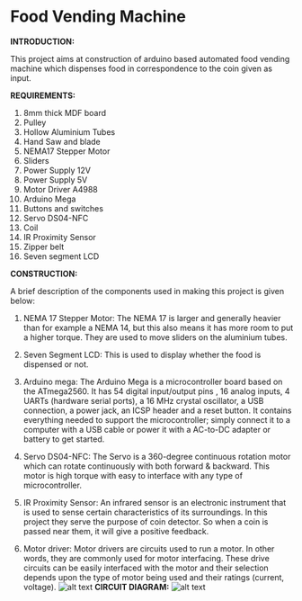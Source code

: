 <h1>Food Vending Machine</h1>

**INTRODUCTION:**

This project aims at construction of arduino based automated food vending machine which dispenses food in correspondence to the coin given as input.

**REQUIREMENTS:**

1.	8mm thick MDF board 
2.	Pulley
3.	Hollow Aluminium Tubes
4.	Hand Saw and blade
5.	NEMA17 Stepper Motor 
6.	Sliders
7.	Power Supply 12V
8.	Power Supply 5V
9.	Motor Driver A4988
10.	 Arduino Mega
11.	 Buttons and switches
12.	 Servo DS04-NFC
13.	 Coil
14.	 IR Proximity Sensor
15.	 Zipper belt
16.	 Seven segment LCD 


**CONSTRUCTION:**

A brief description of the components used in making this project is given below:

1.	NEMA 17 Stepper Motor:
The NEMA 17 is larger and generally heavier than for example a NEMA 14, but this also means it has more room to put a higher torque. They are used to move sliders on the aluminium tubes.

2.	Seven Segment LCD:
This is used to display whether the food is dispensed or not.

3.	Arduino mega:
The Arduino Mega  is a microcontroller board based on the ATmega2560. It has 54 digital input/output pins , 16 analog inputs, 4 UARTs (hardware serial ports), a 16 MHz crystal oscillator, a USB connection, a power jack, an ICSP header and a reset button. It contains everything needed to support the microcontroller; simply connect it to a computer with a USB cable or power it with a AC-to-DC adapter or battery to get started. 

4.	Servo DS04-NFC:
The Servo is a 360-degree continuous rotation motor which can rotate continuously with both forward & backward. This motor is high torque with easy to interface with any type of microcontroller.

5.	IR Proximity Sensor: 
An infrared sensor is an electronic instrument that is used to sense certain characteristics of its surroundings. 
In this project they serve the purpose of coin detector. So when a coin is passed near them, it will give a positive feedback. 

6.	Motor driver:
Motor drivers are circuits used to run a motor. In other words, they are commonly used for motor interfacing. These drive circuits can be easily interfaced with the motor and their selection depends upon the type of motor being used and their ratings (current, voltage).
![alt text](https://github.com/swarnima14/Projects-Fest-2019/blob/master/Food-Vending-Machine/1.jpg)
**CIRCUIT DIAGRAM:**
![alt text]()



  
